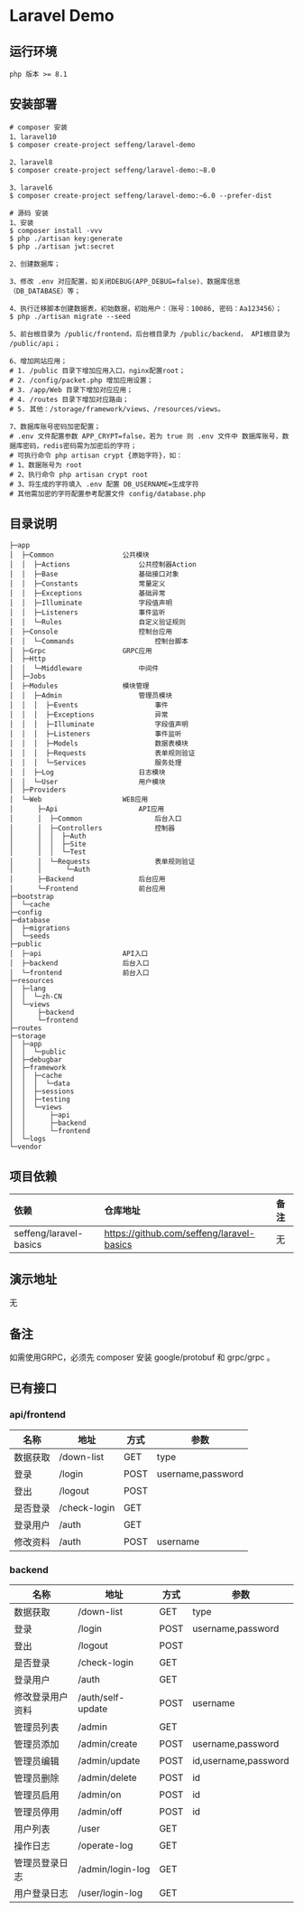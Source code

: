 # Laravel Demo

## 运行环境
```
php 版本 >= 8.1
```

## 安装部署
```shell
# composer 安装
1、laravel10
$ composer create-project seffeng/laravel-demo

2、laravel8
$ composer create-project seffeng/laravel-demo:~8.0

3、laravel6
$ composer create-project seffeng/laravel-demo:~6.0 --prefer-dist

# 源码 安装
1、安装
$ composer install -vvv
$ php ./artisan key:generate
$ php ./artisan jwt:secret

2、创建数据库；

3、修改 .env 对应配置，如关闭DEBUG(APP_DEBUG=false)、数据库信息（DB_DATABASE）等；

4、执行迁移脚本创建数据表，初始数据，初始用户：（账号：10086, 密码：Aa123456）；
$ php ./artisan migrate --seed

5、前台根目录为 /public/frontend，后台根目录为 /public/backend， API根目录为 /public/api；

6、增加网站应用；
# 1. /public 目录下增加应用入口，nginx配置root；
# 2. /config/packet.php 增加应用设置；
# 3. /app/Web 目录下增加对应应用；
# 4. /routes 目录下增加对应路由；
# 5. 其他：/storage/framework/views、/resources/views。

7、数据库账号密码加密配置；
# .env 文件配置参数 APP_CRYPT=false，若为 true 则 .env 文件中 数据库账号，数据库密码，redis密码需为加密后的字符；
# 可执行命令 php artisan crypt {原始字符}，如：
# 1、数据账号为 root
# 2、执行命令 php artisan crypt root
# 3、将生成的字符填入 .env 配置 DB_USERNAME=生成字符
# 其他需加密的字符配置参考配置文件 config/database.php
```

## 目录说明
```
├─app
│  ├─Common                 公共模块
│  │  ├─Actions                 公共控制器Action
│  │  ├─Base                    基础接口对象
│  │  ├─Constants               常量定义
│  │  ├─Exceptions              基础异常
│  │  ├─Illuminate              字段值声明
│  │  ├─Listeners               事件监听
│  │  └─Rules                   自定义验证规则
│  ├─Console                    控制台应用
│  │  └─Commands                    控制台脚本
│  ├─Grpc                   GRPC应用
│  ├─Http
│  │  └─Middleware              中间件
│  ├─Jobs
│  ├─Modules                模块管理
│  │  ├─Admin                   管理员模块
│  │  │  ├─Events                   事件
│  │  │  ├─Exceptions               异常
│  │  │  ├─Illuminate               字段值声明
│  │  │  ├─Listeners                事件监听
│  │  │  ├─Models                   数据表模块
│  │  │  ├─Requests                 表单规则验证
│  │  │  └─Services                 服务处理
│  │  ├─Log                     日志模块
│  │  └─User                    用户模块
│  ├─Providers
│  └─Web                    WEB应用
│      ├─Api                    API应用
│      │  ├─Common                  后台入口
│      │  ├─Controllers             控制器
│      │  │  ├─Auth
│      │  │  ├─Site
│      │  │  └─Test
│      │  └─Requests                表单规则验证
│      │      └─Auth
│      ├─Backend                后台应用
│      └─Frontend               前台应用
├─bootstrap
│  └─cache
├─config
├─database
│  ├─migrations
│  └─seeds
├─public
│  ├─api                    API入口
│  ├─backend                后台入口
│  └─frontend               前台入口
├─resources
│  ├─lang
│  │  └─zh-CN
│  └─views
│      ├─backend
│      └─frontend
├─routes
├─storage
│  ├─app
│  │  └─public
│  ├─debugbar
│  ├─framework
│  │  ├─cache
│  │  │  └─data
│  │  ├─sessions
│  │  ├─testing
│  │  └─views
│  │      ├─api
│  │      ├─backend
│  │      └─frontend
│  └─logs
└─vendor
```

## 项目依赖

| 依赖                   | 仓库地址                                  | 备注 |
| :--------------------- | :---------------------------------------- | :--- |
| seffeng/laravel-basics | https://github.com/seffeng/laravel-basics | 无   |

## 演示地址

无

## 备注

如需使用GRPC，必须先 composer 安装 google/protobuf 和 grpc/grpc 。

## 已有接口

### api/frontend

| 名称     | 地址         | 方式 | 参数              |
| -------- | ------------ | ---- | ----------------- |
| 数据获取 | /down-list   | GET  | type              |
| 登录     | /login       | POST | username,password |
| 登出     | /logout      | POST |                   |
| 是否登录 | /check-login | GET  |                   |
| 登录用户 | /auth        | GET  |                   |
| 修改资料 | /auth        | POST | username          |

### backend

| 名称             | 地址              | 方式 | 参数                 |
| ---------------- | ----------------- | ---- | -------------------- |
| 数据获取         | /down-list        | GET  | type                 |
| 登录             | /login            | POST | username,password    |
| 登出             | /logout           | POST |                      |
| 是否登录         | /check-login      | GET  |                      |
| 登录用户         | /auth             | GET  |                      |
| 修改登录用户资料 | /auth/self-update | POST | username             |
| 管理员列表       | /admin            | GET  |                      |
| 管理员添加       | /admin/create     | POST | username,password    |
| 管理员编辑       | /admin/update     | POST | id,username,password |
| 管理员删除       | /admin/delete     | POST | id                   |
| 管理员启用       | /admin/on         | POST | id                   |
| 管理员停用       | /admin/off        | POST | id                   |
| 用户列表         | /user             | GET  |                      |
| 操作日志         | /operate-log      | GET  |                      |
| 管理员登录日志   | /admin/login-log  | GET  |                      |
| 用户登录日志     | /user/login-log   | GET  |                      |


